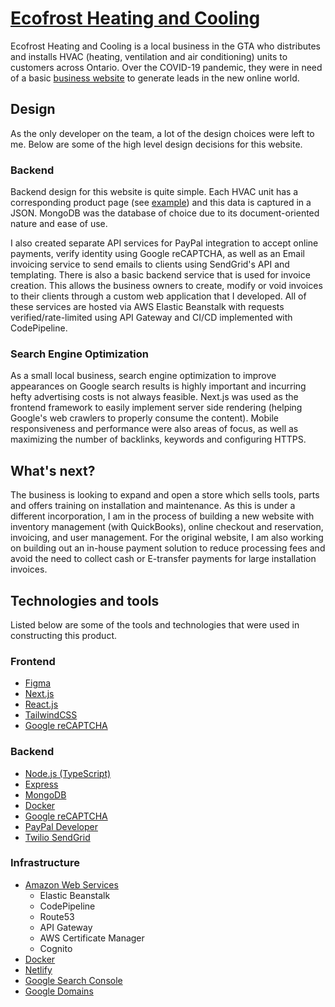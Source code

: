 # [Ecofrost Heating and Cooling](https://ecofrostheating.com/)

Ecofrost Heating and Cooling is a local business in the GTA who distributes and installs HVAC (heating, ventilation and air conditioning) units to customers across Ontario. Over the COVID-19 pandemic, they were in need of a basic [business website](https://www.ecofrostheating.com/) to generate leads in the new online world.

## Design
As the only developer on the team, a lot of the design choices were left to me. Below are some of the high level design decisions for this website.

### Backend
Backend design for this website is quite simple. Each HVAC unit has a corresponding product page (see [example](https://www.ecofrostheating.com/furnace/lennox/p/ml196uh045xe24b)) and this data is captured in a JSON. MongoDB was the database of choice due to its document-oriented nature and ease of use.

I also created separate API services for PayPal integration to accept online payments, verify identity using Google reCAPTCHA, as well as an Email invoicing service to send emails to clients using SendGrid's API and templating. There is also a basic backend service that is used for invoice creation. This allows the business owners to create, modify or void invoices to their clients through a custom web application that I developed. All of these services are hosted via AWS Elastic Beanstalk with requests verified/rate-limited using API Gateway and CI/CD implemented with CodePipeline.

### Search Engine Optimization
As a small local business, search engine optimization to improve appearances on Google search results is highly important and incurring hefty advertising costs is not always feasible. Next.js was used as the frontend framework to easily implement server side rendering (helping Google's web crawlers to properly consume the content). Mobile responsiveness and performance were also areas of focus, as well as maximizing the number of backlinks, keywords and configuring HTTPS.

## What's next?
The business is looking to expand and open a store which sells tools, parts and offers training on installation and maintenance. As this is under a different incorporation, I am in the process of building a new website with inventory management (with QuickBooks), online checkout and reservation, invoicing, and user management. For the original website, I am also working on building out an in-house payment solution to reduce processing fees and avoid the need to collect cash or E-transfer payments for large installation invoices.

## Technologies and tools
Listed below are some of the tools and technologies that were used in constructing this product.

### Frontend
- [Figma](https://www.figma.com/)
- [Next.js](https://nextjs.org/)
- [React.js](https://reactjs.org/)
- [TailwindCSS](https://tailwindcss.com/)
- [Google reCAPTCHA](https://www.google.com/recaptcha/about/)

### Backend
- [Node.js (TypeScript)](https://nodejs.org/en/)
- [Express](https://expressjs.com/)
- [MongoDB](https://www.mongodb.com/)
- [Docker](https://www.docker.com/)
- [Google reCAPTCHA](https://www.google.com/recaptcha/about/)
- [PayPal Developer](https://developer.paypal.com/home/)
- [Twilio SendGrid](https://sendgrid.com/)

### Infrastructure
- [Amazon Web Services](https://aws.amazon.com/)
	- Elastic Beanstalk
	- CodePipeline
	- Route53
	- API Gateway
	- AWS Certificate Manager
	- Cognito
- [Docker](https://www.docker.com/)
- [Netlify](https://www.netlify.com/)
- [Google Search Console](https://search.google.com/search-console/welcome)
- [Google Domains](https://domains.google.com)
